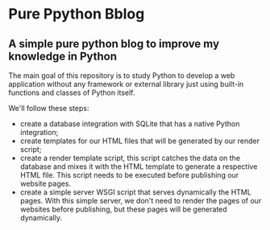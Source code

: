 # Pure Ppython Bblog

## A simple pure python blog to improve my knowledge in Python 

The main goal of this repository is to study Python to develop a web application without any framework or external library just using built-in functions and classes of Python itself.

We'll follow these steps:

- create a database integration with SQLite that has a native Python integration;
- create templates for our HTML files that will be generated by our render script;
- create a render template script, this script catches the data on the database and mixes it with the HTML template to generate a respective HTML file. This script needs to be executed before publishing our website pages.
- create a simple server WSGI script that serves dynamically the HTML pages. With this simple server, we don't need to render the pages of our websites before publishing, but these pages will be generated dynamically.
